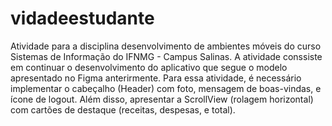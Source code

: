 ﻿# vidadeestudante
Atividade para a disciplina desenvolvimento de ambientes móveis do curso Sistemas de Informação do IFNMG - Campus Salinas. A atividade conssiste em continuar o desenvolvimento do aplicativo que segue o modelo apresentado no Figma anterirmente. Para essa atividade, é necessário implementar o cabeçalho (Header) com foto, mensagem de boas-vindas, e ícone de logout. Além disso, apresentar a ScrollView (rolagem horizontal) com cartões de destaque (receitas, despesas, e total).
